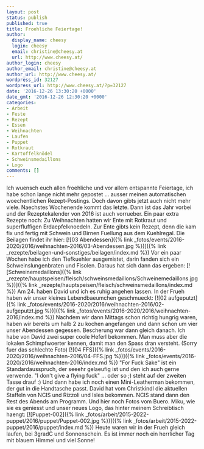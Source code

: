 ```yaml
---
layout: post
status: publish
published: true
title: Froehliche Feiertage!
author:
  display_name: cheesy
  login: cheesy
  email: christine@cheesy.at
  url: http://www.cheesy.at/
author_login: cheesy
author_email: christine@cheesy.at
author_url: http://www.cheesy.at/
wordpress_id: 32127
wordpress_url: http://www.cheesy.at/?p=32127
date: '2016-12-26 13:30:20 +0000'
date_gmt: '2016-12-26 12:30:20 +0000'
categories:
- Arbeit
- Feste
- Rezept
- Essen
- Weihnachten
- Laufen
- Puppet
- Rotkraut
- Kartoffelknödel
- Schweinsmedaillons
- Logo
comments: []
---
```

Ich wuensch euch allen froehliche und vor allem entspannte Feiertage, ich habe schon lange nicht mehr gepostet ... ausser meinen automatischen woechentlichen Rezept-Postings. Doch davon gibts jetzt auch nicht mehr viele. Naechstes Wochenende kommt das letzte. Dann ist das Jahr vorbei und der Rezeptekalender von 2016 ist auch vorrueber.
Ein paar extra Rezepte noch:
Zu Weihnachten hatten wir Ente mit Rotkraut und superfluffigen Erdaepfelknoedeln. Zur Ente gibts kein Rezept, denn die kam fix und fertig mit Schwein und Birnen Fuellung aus dem Kuehlregal.
Die Beilagen findet ihr hier:
[![03 Abendessen]({% link _fotos/events/2016-2020/2016/weihnachten-2016/03-Abendessen.jpg %})]({% link _rezepte/beilagen-und-sonstiges/beilagen/index.md %})
Vor ein paar Wochen habe ich den Tiefkuehler ausgemistet, darin fanden sich ein Schweinslungenbraten und Fisolen. Daraus hat sich dann das ergeben:
[![Schweinemedaillons]({% link _rezepte/hauptspeisen/fleisch/schweinsmedaillons/Schweinemedaillons.jpg %})]({% link _rezepte/hauptspeisen/fleisch/schweinsmedaillons/index.md %})
Am 24. haben David und ich es ruhig angehen lassen. In der Frueh haben wir unser kleines Lebendbaeumchen geschmueckt:
[![02 aufgeputzt]({% link _fotos/events/2016-2020/2016/weihnachten-2016/02-aufgeputzt.jpg %})]({% link _fotos/events/2016-2020/2016/weihnachten-2016/index.md %})
Nachdem wir dann Mittags schon richtig hungrig waren, haben wir bereits um halb 2 zu kochen angefangen und dann schon um vier unser Abendessen gegessen. Bescherung war dann gleich danach. Ich habe von David zwei super coole Heferl bekommen. Man muss aber die lokalen Schimpfwoerter kennen, damit man den Spass dran versteht. (Sorry fuer das schlechte Foto)
[![04 FFS]({% link _fotos/events/2016-2020/2016/weihnachten-2016/04-FFS.jpg %})]({% link _fotos/events/2016-2020/2016/weihnachten-2016/index.md %})
"For Fuck Sake" ist ein Standardausspruch, der seeehr gelaeufig ist und den ich auch gerne verwende. "I don't give a flying fuck" ... oder so ;) steht auf der zweiten Tasse drauf :) Und dann habe ich noch einen Mini-Leatherman bekommen, der gut in die Handtasche passt. David hat vom Christkindl die aktuellen Staffeln von NCIS und Rizzoli und Isles bekommen. NCIS stand dann den Rest des Abends am Programm.
Und hier noch Fotos vom Buero. Miku, wie sie es geniesst und unser neues Logo, das hinter meinem Schreibtisch haengt:
[![Puppet-002]({% link _fotos/arbeit/2015-2022-puppet/2016/puppet/Puppet-002.jpg %})]({% link _fotos/arbeit/2015-2022-puppet/2016/puppet/index.md %})
Heute waren wir in der Frueh gleich laufen, bei 3gradC und Sonnenschein. Es ist immer noch ein herrlicher Tag mit blauem Himmel und viel Sonne!
